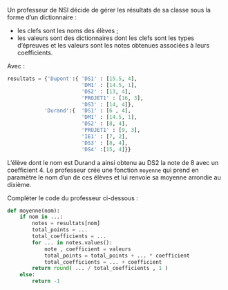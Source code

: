 Un professeur de NSI décide de gérer les résultats de sa classe sous la forme d’un
dictionnaire :

- les clefs sont les noms des élèves ;
- les valeurs sont des dictionnaires dont les clefs sont les types d’épreuves et les
  valeurs sont les notes obtenues associées à leurs coefficients.

Avec :

```python
resultats = {'Dupont':{ 'DS1' : [15.5, 4],
                        'DM1' : [14.5, 1],
                        'DS2' : [13, 4],
                        'PROJET1' : [16, 3],
                        'DS3' : [14, 4]},
            'Durand':{  'DS1' : [6 , 4],
                        'DM1' : [14.5, 1],
                        'DS2' : [8, 4],
                        'PROJET1' : [9, 3],
                        'IE1' : [7, 2],
                        'DS3' : [8, 4],
                        'DS4' :[15, 4]}}
```

L’élève dont le nom est Durand a ainsi obtenu au DS2 la note de 8 avec un coefficient 4.
Le professeur crée une fonction `moyenne` qui prend en paramètre le nom d’un de ces
élèves et lui renvoie sa moyenne arrondie au dixième.

Compléter le code du professeur ci-dessous :

```python linenums='1'
def moyenne(nom):
    if nom in ...:
        notes = resultats[nom]
        total_points = ...
        total_coefficients = ...
        for ... in notes.values():
            note , coefficient = valeurs
            total_points = total_points + ... * coefficient
            total_coefficients = ... + coefficient
        return round( ... / total_coefficients , 1 )
    else:
        return -1
```
